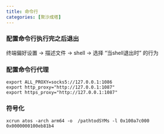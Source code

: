 ```yaml
---
title: 命令行
categories: [聚沙成塔]
---
```


### 配置命令行执行完之后退出
终端偏好设置 -> 描述文件 -> shell -> 选择 “当shell退出时” 的行为 

### 配置命令行代理

```shell
export ALL_PROXY=socks5://127.0.0.1:1086
export http_proxy="http://127.0.0.1:1087"
export https_proxy="http://127.0.0.1:1087"
```

### 符号化

```shell
xcrun atos -arch arm64 -o  /pathtodSYMs -l 0x100a7c000 0x0000000100eb81b4
```